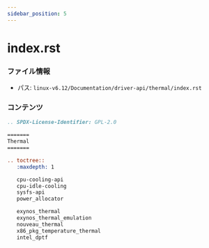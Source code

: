 ```yaml
---
sidebar_position: 5
---
```

# index.rst

### ファイル情報

- パス: `linux-v6.12/Documentation/driver-api/thermal/index.rst`

### コンテンツ

```rst
.. SPDX-License-Identifier: GPL-2.0

=======
Thermal
=======

.. toctree::
   :maxdepth: 1

   cpu-cooling-api
   cpu-idle-cooling
   sysfs-api
   power_allocator

   exynos_thermal
   exynos_thermal_emulation
   nouveau_thermal
   x86_pkg_temperature_thermal
   intel_dptf

```
